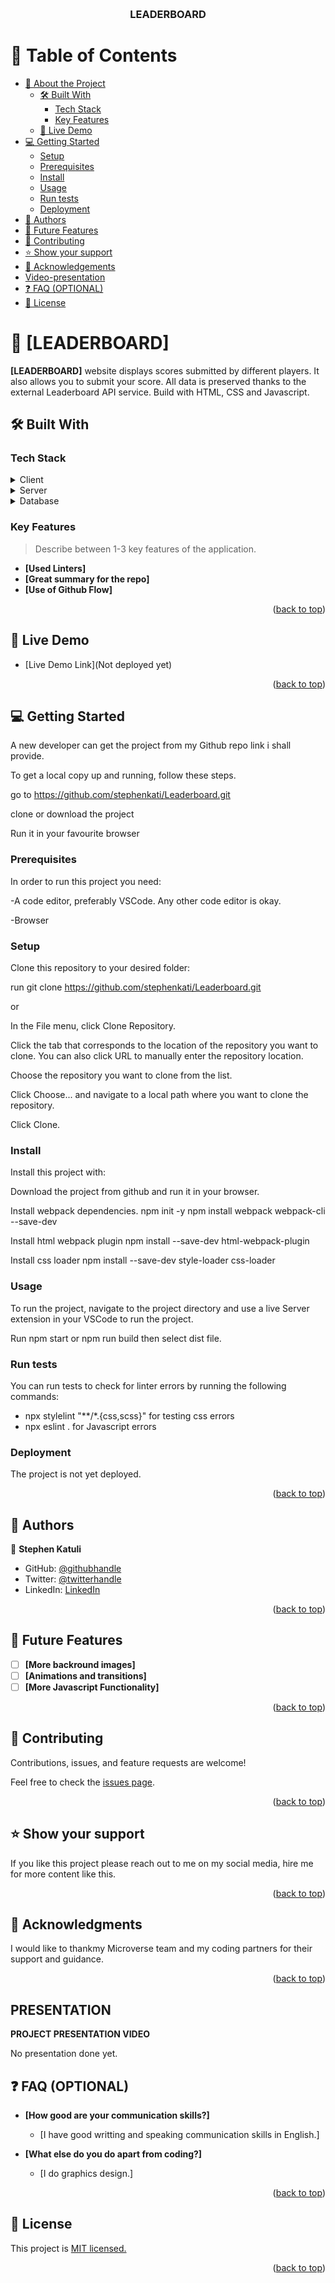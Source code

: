 <a name="readme-top"></a>

<!--
HOW TO USE:
This is an example of how you may give instructions on setting up your project locally.

Modify this file to match your project and remove sections that don't apply.

REQUIRED SECTIONS:
-Project description
- Table of Contents
- About the Project
  - Built With
  - Live Demo
- Getting Started
- Authors
- Future Features
- Contributing
- Show your support
- Acknowledgements
- License

OPTIONAL SECTIONS:
- FAQ

After you're finished please remove all the comments and instructions!
-->

<div align="center">
  <!-- You are encouraged to replace this logo with your own! Otherwise you can also remove it. -->
 
  <br/>

  <h3><b>LEADERBOARD</b></h3>

</div>

<!-- TABLE OF CONTENTS -->

# 📗 Table of Contents

- [📖 About the Project](#about-project)
  - [🛠 Built With](#built-with)
    - [Tech Stack](#tech-stack)
    - [Key Features](#key-features)
  - [🚀 Live Demo](#live-demo)
- [💻 Getting Started](#getting-started)
  - [Setup](#setup)
  - [Prerequisites](#prerequisites)
  - [Install](#install)
  - [Usage](#usage)
  - [Run tests](#run-tests)
  - [Deployment](#triangular_flag_on_post-deployment)
- [👥 Authors](#authors)
- [🔭 Future Features](#future-features)
- [🤝 Contributing](#contributing)
- [⭐️ Show your support](#support)
- [🙏 Acknowledgements](#acknowledgements)
- [Video-presentation](#presentation)
- [❓ FAQ (OPTIONAL)](#faq)
- [📝 License](#license)

<!-- PROJECT DESCRIPTION -->

# 📖 [LEADERBOARD] 


 **[LEADERBOARD]** website displays scores submitted by different players. It also allows you to submit your score. All data is preserved thanks to the external Leaderboard API service. Build with HTML, CSS and Javascript.


## 🛠 Built With <a name="built-with"></a>

### Tech Stack <a name="tech-stack"></a>



<details>
  <summary>Client</summary>
  <ul>
    <li><a href="#">HTML, CSS and Javascript</a></li>
  </ul>
</details>

<details>
  <summary>Server</summary>
  <ul>
    <li><a href="#">No Server build yet</a></li>
  </ul>
</details>

<details>
<summary>Database</summary>
  <ul>
    <li><a href="#">No database build yet</a></li>
  </ul>
</details>

<!-- Features -->

### Key Features <a name="key-features"></a>

> Describe between 1-3 key features of the application.

- **[Used Linters]**
- **[Great summary for the repo]**
- **[Use of Github Flow]**

<p align="right">(<a href="#readme-top">back to top</a>)</p>

<!-- LIVE DEMO -->

## 🚀 Live Demo <a name="live-demo"></a>


- [Live Demo Link](Not deployed yet)

<p align="right">(<a href="#readme-top">back to top</a>)</p>

<!-- GETTING STARTED -->

## 💻 Getting Started <a name="getting-started"></a>

A new developer can get the project from my Github repo link i shall provide.

To get a local copy up and running, follow these steps.


go to https://github.com/stephenkati/Leaderboard.git

clone or download the project

Run it in your favourite browser


### Prerequisites

In order to run this project you need:

-A code editor, preferably VSCode. Any other code editor is okay.

-Browser


### Setup

Clone this repository to your desired folder:

run git clone https://github.com/stephenkati/Leaderboard.git

or

In the File menu, click Clone Repository.

Click the tab that corresponds to the location of the repository you want to clone. You can also click URL to manually enter the repository location.

Choose the repository you want to clone from the list.

Click Choose... and navigate to a local path where you want to clone the repository.

Click Clone.


### Install

Install this project with:

Download the project from github and run it in your browser.

Install webpack dependencies.
npm init -y
npm install webpack webpack-cli --save-dev

Install html webpack plugin
npm install --save-dev html-webpack-plugin

Install css loader
npm install --save-dev style-loader css-loader


### Usage

To run the project, navigate to the project directory and use a live Server extension in your VSCode to run the project.

Run npm start 
or 
npm run build then select dist file.


### Run tests

You can run tests to check for linter errors by running the following commands:

- npx stylelint "**/*.{css,scss}" for testing css errors
- npx eslint . for Javascript errors


### Deployment

The project is not yet deployed.


<p align="right">(<a href="#readme-top">back to top</a>)</p>

<!-- AUTHOR -->

## 👥 Authors <a name="authors"></a>


👤 **Stephen Katuli**

- GitHub: [@githubhandle](https://github.com/stephenkati)
- Twitter: [@twitterhandle](https://twitter.com/Stephen57913145)
- LinkedIn: [LinkedIn](https://www.linkedin.com/in/stephen-katuli-a92752251/)


<p align="right">(<a href="#readme-top">back to top</a>)</p>

<!-- FUTURE FEATURES -->

## 🔭 Future Features <a name="future-features"></a>


- [ ] **[More backround images]**
- [ ] **[Animations and transitions]**
- [ ] **[More Javascript Functionality]**

<p align="right">(<a href="#readme-top">back to top</a>)</p>

<!-- CONTRIBUTING -->

## 🤝 Contributing <a name="contributing"></a>

Contributions, issues, and feature requests are welcome!

Feel free to check the [issues page](https://github.com/stephenkati/Leaderboard/issues).

<p align="right">(<a href="#readme-top">back to top</a>)</p>

<!-- SUPPORT -->

## ⭐️ Show your support <a name="support"></a>

If you like this project please reach out to me on my social media, hire me for more content like this.

<p align="right">(<a href="#readme-top">back to top</a>)</p>

<!-- ACKNOWLEDGEMENTS -->

## 🙏 Acknowledgments <a name="acknowledgements"></a>

I would like to thankmy Microverse team and my coding partners for their support and guidance.

<p align="right">(<a href="#readme-top">back to top</a>)</p>


<!--A video of project presentation -->

##  PRESENTATION  <a name="presentation"></a>

**PROJECT PRESENTATION VIDEO**

No presentation done yet.


<!-- FAQ (optional) -->

## ❓ FAQ (OPTIONAL) <a name="faq"></a>

- **[How good are your communication skills?]**

  - [I have good writting and speaking communication skills in English.]

- **[What else do you do apart from coding?]**

  - [I do graphics design.]

<p align="right">(<a href="#readme-top">back to top</a>)</p>

<!-- LICENSE -->

## 📝 License <a name="license"></a>

This project is <a href="https://github.com/stephenkati/Leaderboard/blob/dev/LICENSE"> MIT  licensed.</a>


<p align="right">(<a href="#readme-top">back to top</a>)</p>
